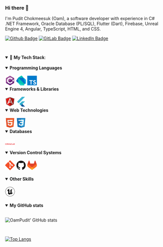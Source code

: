 ### Hi there 👋

I'm Pudit Chokmeesuk (Oam), a software developer with experience in C# .NET Framework, Oracle Database (PL/SQL), Flutter (Dart), Firebase, Unreal Engine 4, Angular, TypeScript, HTML, and CSS.

[![Github Badge](https://img.shields.io/badge/GitHub-100000?style=for-the-badge&logo=github&logoColor=white)](https://github.com/oampudit)
[![GitLab Badge](https://img.shields.io/badge/GitLab-330F63?style=for-the-badge&logo=gitlab&logoColor=white)](https://gitlab.com/oampudit)
[![LinkedIn Badge](https://img.shields.io/badge/LinkedIn-0077B5?style=for-the-badge&logo=linkedin&logoColor=white)](https://www.linkedin.com/in/pudit-chokmeesuk-4963ab22b)

<br>

<a id="tech"></a>

<details open>
  <summary>🚀 
    <strong>My Tech Stack</strong>:
  </summary>
  
  <br>

<details open>
  <summary>
    <strong>Programming Languages</strong> 
  </summary>

  <br>
<a style="text-decoration: none;" href="https://docs.microsoft.com/en-us/dotnet/csharp/"> 
   <img src="https://github.com/devicons/devicon/blob/master/icons/csharp/csharp-original.svg" alt="csharp" width="32" height="32" />
  </a>
<a style="text-decoration: none;" href="https://dart.dev/"> 
   <img src="https://github.com/devicons/devicon/blob/master/icons/dart/dart-original.svg" alt="dart" width="32" height="32" />
  </a>
<a style="text-decoration: none;" href="https://www.typescriptlang.org/"> 
   <img src="https://github.com/devicons/devicon/blob/master/icons/typescript/typescript-original.svg" alt="typescript" width="32" height="32" />
  </a>
</details>

<details open>
 <summary>
    <strong>Frameworks & Libraries</strong> 
 </summary>

 <br>

 <a style="text-decoration: none;" href="https://angular.io/"> 
   <img src="https://github.com/devicons/devicon/blob/master/icons/angularjs/angularjs-original.svg" alt="angular" width="32" height="32" />
 </a>
 <a style="text-decoration: none;" href="https://flutter.dev/"> 
  <img src="https://github.com/devicons/devicon/blob/00f02ef57fb7601fd1ddcc2fe6fe670fef3ae3e4/icons/flutter/flutter-original.svg" alt="flutter" width="32" height="32"/>
 </a>
</details>

<details open>
 <summary>
    <strong>Web Technologies</strong> 
 </summary>

 <br>

 <a style="text-decoration: none;" href="https://www.w3schools.com/html/"> 
   <img src="https://raw.githubusercontent.com/devicons/devicon/master/icons/html5/html5-original.svg" alt="html5" width="32" height="32" />
 </a>
 <a style="text-decoration: none;" href="https://www.w3schools.com/css/"> 
   <img src="https://raw.githubusercontent.com/devicons/devicon/master/icons/css3/css3-original.svg" alt="css3" width="32" height="32" />
</a>

</details>
<details open>
 <summary>
    <strong>Databases</strong> 
 </summary>
 <br>
 <a style="text-decoration:none" href="https://www.oracle.com/database/"> 
    <img src="https://github.com/devicons/devicon/blob/master/icons/oracle/oracle-original.svg" alt="oracle" width="32" height="32" />
 </a>
 </a>
</details>

<details open>
  <summary>
   <strong>Version Control Systems</strong> 
  </summary>
<br>
 <a style="text-decoration: none;" href="https://git-scm.com"> 
    <img src="https://raw.githubusercontent.com/devicons/devicon/master/icons/git/git-original.svg" alt="git" width="32" height="32" />
 </a>
 <a style="text-decoration: none;" href="https://github.com/"> 
    <img src="https://raw.githubusercontent.com/devicons/devicon/master/icons/github/github-original.svg" alt="github" width="32" height="32" />
 </a>
 <a style="text-decoration: none;" href="https://gitlab.com/"> 
    <img src="https://raw.githubusercontent.com/devicons/devicon/master/icons/gitlab/gitlab-original.svg" alt="gitlab" width="32" height="32" />
 </a>
</details>
<br>
<details open>
  <summary>
   <strong>Other Skills</strong> 
 </summary>
 <br>
 <a style="text-decoration: none;" href="https://www.unrealengine.com/"> 
   <img src="https://github.com/devicons/devicon/blob/master/icons/unrealengine/unrealengine-original.svg" alt="unreal" width="32" height="32" />
 </a>
</details>
</details>
<br>

             
             
 <details open>
  <summary>
    <strong>My GitHub stats</strong> 
  </summary>
 <br>
 
![OamPudit' GitHub stats](https://github-readme-stats.vercel.app/api?username=oampudit&count_private=true&show_icons=true&theme=default)

<br>
 
 [![Top Langs](https://github-readme-stats.vercel.app/api/top-langs/?username=oampudit)](https://github.com/anuraghazra/github-readme-stats)

 <br>
</details>
